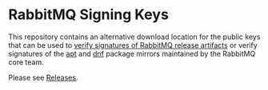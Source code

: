 # RabbitMQ Signing Keys

This repository contains an alternative download location for the public keys
that can be used to [verify signatures of RabbitMQ release artifacts](https://www.rabbitmq.com/signatures.html)
or verify signatures of the [apt](https://www.rabbitmq.com/install-debian.html) and [dnf](https://www.rabbitmq.com/install-rpm.html) package mirrors maintained by the RabbitMQ core team.

Please see [Releases](https://github.com/rabbitmq/signing-keys/releases).
